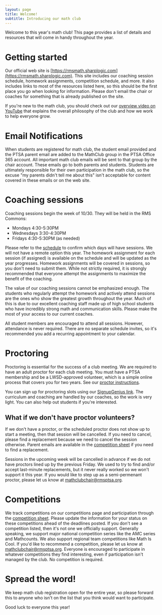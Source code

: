 ```yaml
---
layout: page
title: Welcome!
subtitle: Introducing our math club
---
```


Welcome to this year's math club! This page provides a list of details and resources that will come in handy 
throughout the year.

# Getting started

Our official web site is [https://rmsmath.sharplogic.com](https://rmsmath.sharplogic.com). This site includes our coaching session schedule, 
homework assignments, competition schedule, and more. It also includes links to most of the resources listed 
here, so this should be the first place you go when looking for information. Please don't email the chair or 
coaches for something that is already published on the site.

If you're new to the math club, you should check out our [overview video on YouTube](https://www.youtube.com/watch?v=HP58Q_IAsq8&ab_channel=RedmondMiddleSchoolMathClub)
that explains the overall philosophy of the club and how we work to help everyone grow.

# Email Notifications

When students are registered for math club, the student email provided and the PTSA parent email are added 
to the MathClub group in the PTSA Office 365 account. All important math club emails will be sent to that 
group by the chair account. These emails go to both parents and students. Students are ultimately responsible 
for their own participation in the math club, so the excuse "my parents didn't tell me about this" isn't 
acceptable for content covered in these emails or on the web site.  

# Coaching sessions

Coaching sessions begin the week of 10/30. They will be held in the RMS Commons:

- Mondays 4:30-5:30PM
- Wednesdays 3:30-4:30PM
- Fridays 4:30-5:30PM (as needed)

Please refer to the [schedule](/schedule) to confirm which days will have sessions. We will not have a remote 
option this year. The homework assignment for each session (if assigned) is available on the schedule and will 
be updated as the year progresses. Homework assignments will be covered in sessions, so you don't need to 
submit them. While not strictly required, it is strongly recommended that everyone attempt the 
assignments to maximize the benefit of the coaching.

The value of our coaching sessions cannot be emphasized enough. The students who regularly attempt the 
homework and actively attend sessions are the ones who show the greatest growth throughout the year. 
Much of this is due to our excellent coaching staff made up of high school students who have incredibly 
strong math and communication skills. Please make the most of your access to our current coaches.

All student members are encouraged to attend all sessions. However, attendance is never required. 
There are no separate schedule invites, so it's recommended you add a recurring appointment to your calendar.

# Proctoring

Proctoring is essential for the success of a club meeting. We are required to have an adult proctor for each club 
meeting. You must have a PTSA membership and be a LWSD-approved volunteer, which is a simple online process that 
covers you for two years. See our 
[proctor instructions](/parents).

You can sign up for proctoring slots using our [SignupGenius link](https://www.signupgenius.com/go/70A0F4CABAF22A1FE3-45129095-rmsmath#/). 
The curriculum and coaching are handled by our coaches, so the work is very light. You can also help out students
if you're interested.

## What if we don't have proctor volunteers?

If we don't have a proctor, or the scheduled proctor does not show up to start a meeting, then that session will be cancelled. 
If you need to cancel, please find a replacement because we need to cancel the session otherwise. 
Parent emails are available in the
[competition sheet](https://rmsptsa.sharepoint.com/:x:/r/sites/mathclub/_layouts/15/Doc.aspx?sourcedoc=%7B571B3375-9DF4-42A2-B345-8313C7182EEF%7D&file=Competitions%20%26%20Teams.xlsx)
if you need to find a replacement.

Sessions in the upcoming week will be cancelled in advance if we do not have proctors lined up by the previous Friday. 
We used to try to find and/or accept last-minute replacements, but it never really worked so we won't
support it this year. If you would like to step up as a semi-permenant proctor, please let us know at
[mathclubchair@rmsptsa.org](mailto:mathclubchair@rmsptsa.org).

# Competitions

We track competitions on our competitions page and participation through the 
[competition sheet](https://rmsptsa.sharepoint.com/:x:/r/sites/mathclub/_layouts/15/Doc.aspx?sourcedoc=%7B571B3375-9DF4-42A2-B345-8313C7182EEF%7D&file=Competitions%20%26%20Teams.xlsx).
Please update the information for your status on these competitions ahead of the deadlines posted. 
If you don't see a competition listed, then it's not one we officially support. Generally speaking, 
we support major national competition series like the AMC series and Mathcounts. We also support 
regional team competitions like Math Is Cool. If you'd like to recommend a competition, please let us know
at mathclubchair@rmsptsa.org. Everyone is encouraged to participate in whatever 
competitions they find interesting, even if participation isn't managed by the club. 
No competition is required.

# Spread the word!

We keep math club registration open for the entire year, so please forward this to anyone 
who isn't on the list that you think would want to participate.

Good luck to everyone this year!
